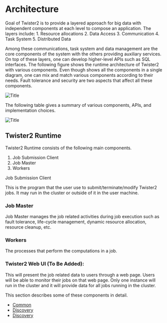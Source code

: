 # Architecture

Goal of Twister2 is to provide a layered approach for big data with independent components at each level to compose an application. The layers include: 1. Resource allocations 2. Data Access 3. Communication 4. Task System 5. Distributed Data

Among these communications, task system and data management are the core components of the system with the others providing auxiliary services. On top of these layers, one can develop higher-level APIs such as SQL interfaces. The following figure shows the runtime architecture of Twister2 with various components. Even though shows all the components in a single diagram, one can mix and match various components according to their needs. Fault tolerance and security are two aspects that affect all these components.

![Title](https://github.com/DSC-SPIDAL/twister2/tree/39dfd3e2a3e2b9057cee091a96fc929466d593cc/docs/documentation/images/tws_architecture.png?raw=true)

The following table gives a summary of various components, APIs, and implementation choices.

![Title](https://github.com/DSC-SPIDAL/twister2/tree/39dfd3e2a3e2b9057cee091a96fc929466d593cc/docs/documentation/images/twister2_architecture.png?raw=true)

## Twister2 Runtime

Twister2 Runtime consists of the following main components.

1. Job Submission Client
2. Job Master
3. Workers

Job Submission Client

This is the program that the user use to submit/terminate/modify Twister2 jobs. It may run in the cluster or outside of it in the user machine.

### Job Master

Job Master manages the job related activities during job execution such as fault tolerance, life-cycle management, dynamic resource allocation, resource cleanup, etc.

### Workers

The processes that perform the computations in a job.

### Twister2 Web UI \(To Be Added\):

This will present the job related data to users through a web page. Users will be able to monitor their jobs on that web page. Only one instance will run in the cluster and it will provide data for all jobs running in the cluster.

This section describes some of these components in detail.

* [Common](common/logging.md)
* [Discovery](discovery/worker-discovery.md)
* [Discovery](job-master/job-master.md)
